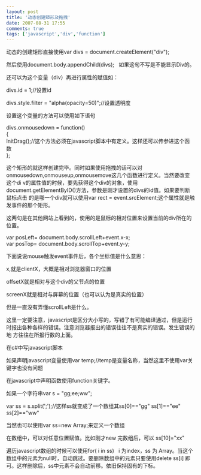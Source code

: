 ```yaml
---
layout: post
title: '动态创建矩形及拖拽'
date: 2007-08-31 17:55
comments: true
tags: ['javascript','div','function']
---
```


动态的创建矩形直接使用var divs = document.createElement("div");

然后使用document.body.appendChild(divs);   如果这句不写是不能显示Div的。

还可以为这个变量（div）再进行属性的赋值如：

divs.id = 1;//设置id

divs.style.filter = "alpha(opacity=50)";//设置透明度

设置这个变量的方法可以使用如下语句

divs.onmousedown = function()  
{  
InitDrag();//这个方法必须在javascript脚本中有定义。这样还可以传参进这个函数  
};

这个矩形的就这样创建完毕。同时如果使用拖拽的话可以对onmousedown,onmouseup,onmousemove这几个函数进行定义。当然要改变这个di
v的属性值的时候，要先获得这个div的对象，使用document.getElementByID()方法，参数是刚才设置的divs的id值。如果要判断鼠标点击
的是哪一个div就可以使用var rect = event.srcElement;这个属性就是触发事件的那个矩形。

这两句是在其他网站上看到的，使用的是鼠标的相对位置来设置当前的div所在的位置。

var posLeft= document.body.scrollLeft+event.x-x;  
var posTop= document.body.scrollTop+event.y-y;

下面说说mouse触发event事件后，各个坐标值是什么意思：

x,就是clientX，大概是相对浏览器窗口的位置

offsetX就是相对与这个div的父节点的位置

screenX就是相对与屏幕的位置（也可以认为是真实的位置）

但是一直没有弄懂scrollLeft是什么。

这里一定要注意，javascript是区分大小写的，写错了有可能编译通过，但是运行时报出各种各样的错误。注意浏览器报出的错误往往不是真实的错误。发生错误的地
方往往在所报行数的上面。

在c#中写javascript脚本

<script type="text/javascript" language="javascript">

.......

</script>

如果声明javascript变量使用var temp;//temp是变量名称，当然这里不使用var关键字也没有问题

在javascript中声明函数使用function关键字。

如果一个字符串var s = "gg;ee;ww";

var ss = s.split(';');//这样ss就变成了一个数组其ss[0]=="gg" ss[1]=="ee" ss[2]=="ww"

当然也可以使用var ss=new Array;来定义一个数组

在数组中，可以对任意位置赋值。比如刚才new 完数组后，可以 ss[10]="xx"

遍历javascript数组的时候可以使用for( i in ss)   i 为index，ss 为
Array。当这个数组中的元素为null时，自动跳过。要删除数组中的元素只要使用delete ss[i]
即可。这样删除后，ss中元素不会自动前移。依旧保持固有的下标。

